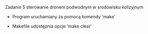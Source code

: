 Zadanie 5 sterowanie dronem podwodnym w srodowisku kolizyjnym

* Program uruchamiany za pomocą komendy 'make'

* Makefile udostępnia opcje 'make clear'